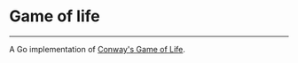 # Game of life

---

A Go implementation of [Conway's Game of Life](https://en.wikipedia.org/wiki/Conway%27s_Game_of_Life).
